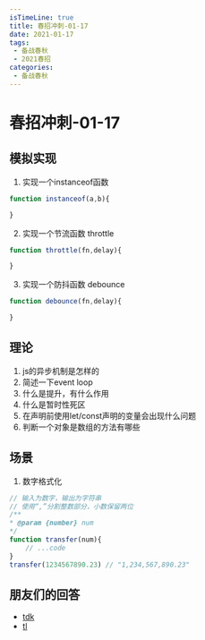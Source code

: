 ```yaml
---
isTimeLine: true
title: 春招冲刺-01-17
date: 2021-01-17
tags:
 - 备战春秋
 - 2021春招
categories:
 - 备战春秋
---
```

# 春招冲刺-01-17

## 模拟实现
1. 实现一个instanceof函数
```js
function instanceof(a,b){

}
```

2. 实现一个节流函数 throttle

```js
function throttle(fn,delay){

}
```

3. 实现一个防抖函数 debounce 
```js
function debounce(fn,delay){

}
```
## 理论
1. js的异步机制是怎样的
2. 简述一下event loop
3. 什么是提升，有什么作用
4. 什么是暂时性死区
5. 在声明前使用let/const声明的变量会出现什么问题
6. 判断一个对象是数组的方法有哪些

## 场景
1. 数字格式化
```js
// 输入为数字，输出为字符串
// 使用“,”分割整数部分，小数保留两位
/**
* @param {number} num
*/
function transfer(num){
    // ...code
}
transfer(1234567890.23) // "1,234,567,890.23"
```

## 朋友们的回答
* [tdk](https://www.cnblogs.com/dark-duck/p/14289579.html)
* [tl](https://juejin.cn/post/6918694221184499719)

<comment/>
<tongji/>